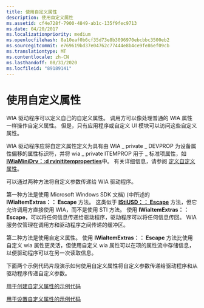 ```yaml
---
title: 使用自定义属性
description: 使用自定义属性
ms.assetid: cf4e728f-7900-4849-ab1c-135f9fec9713
ms.date: 04/20/2017
ms.localizationpriority: medium
ms.openlocfilehash: 8a10eaf0b6cf35d73e8b3096970ebcbbc3500eb2
ms.sourcegitcommit: e769619bd37e04762c77444e8b4ce9fe86ef09cb
ms.translationtype: MT
ms.contentlocale: zh-CN
ms.lasthandoff: 08/31/2020
ms.locfileid: "89189141"
---
```

# <a name="using-custom-properties"></a>使用自定义属性





WIA 驱动程序可以定义自己的自定义属性。 调用方可以像处理普通的 WIA 属性一样操作自定义属性。 但是，只有应用程序或自定义 UI 模块可以访问这些自定义属性。

WIA 驱动程序应将自定义属性定义为具有由 WIA \_ private \_ DEVPROP 为设备属性偏移的属性标识符，并将 wia \_ private ITEMPROP 用于 \_ 标准项属性，如 [**IWiaMiniDrv：:d rvinititemproperties**](/windows-hardware/drivers/ddi/wiamindr_lh/nf-wiamindr_lh-iwiaminidrv-drvinititemproperties)中。 有关详细信息，请参阅 [定义自定义属性](defining-custom-properties.md)。

可以通过两种方法将自定义参数传递给 WIA 驱动程序。

第一种方法是使用 Microsoft Windows SDK 文档)  (中所述的 **IWiaItemExtras：： Escape** 方法。 这类似于 [**IStiUSD：： Escape**](/windows-hardware/drivers/ddi/stiusd/nf-stiusd-istiusd-escape) 方法，但它允许调用方直接使用 WIA，而不是使用 STI 方法。 使用 **IWiaItemExtras：： Escape**，可以将任何信息传递给驱动程序，驱动程序可以将任何信息传回。 WIA 服务仅管理在调用方和驱动程序之间传递的缓冲区。

第二种方法是使用自定义属性。 使用 **IWiaItemExtras：： Escape** 方法比使用自定义 wia 属性更灵活，但使用自定义 wia 属性可以在项的属性流中存储信息，以便驱动程序可以在另一次读取信息。

下面两个示例代码片段演示如何使用自定义属性将自定义参数传递给驱动程序和从驱动程序传递自定义参数。

[用于创建自定义属性的示例代码](sample-code-to-create-custom-properties.md)

[用于设置自定义属性的示例代码](sample-code-to-set-custom-properties.md)

 

